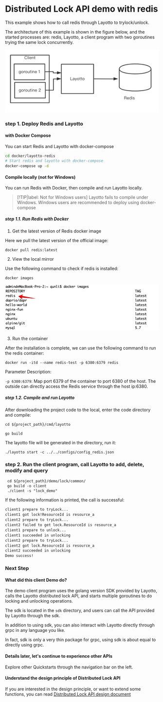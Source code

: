 # Distributed Lock API demo with redis

This example shows how to call redis through Layotto to trylock/unlock.

The architecture of this example is shown in the figure below, and the started processes are: redis, Layotto, a client program with two goroutines trying the same lock concurrently.

![img.png](../../../img/lock/img.png)

### step 1. Deploy Redis and Layotto
<!-- tabs:start -->
#### **with Docker Compose**
You can start Redis and Layotto with docker-compose

```bash
cd docker/layotto-redis
# Start redis and layotto with docker-compose
docker-compose up -d
```

#### **Compile locally (not for Windows)**
You can run Redis with Docker, then compile and run Layotto locally.

> [!TIP|label: Not for Windows users]
> Layotto fails to compile under Windows. Windows users are recommended to deploy using docker-compose

##### step 1.1. Run Redis with Docker

1. Get the latest version of Redis docker image

Here we pull the latest version of the official image:

```shell
docker pull redis:latest
```

2. View the local mirror 
   
Use the following command to check if redis is installed:
   
```shell
docker images
```

![img.png](../../../img/mq/start/img.png)

3. Run the container

After the installation is complete, we can use the following command to run the redis container:

```shell
docker run -itd --name redis-test -p 6380:6379 redis
```

Parameter Description:

`-p 6380:6379`: Map port 6379 of the container to port 6380 of the host. The outside can directly access the Redis service through the host ip:6380.

##### step 1.2. Compile and run Layotto

After downloading the project code to the local, enter the code directory and compile:

```shell
cd ${project_path}/cmd/layotto
```

```shell @if.not.exist layotto
go build
```

The layotto file will be generated in the directory, run it:

```shell @background
./layotto start -c ../../configs/config_redis.json
```

<!-- tabs:end -->

### step 2. Run the client program, call Layotto to add, delete, modify and query

```shell
 cd ${project_path}/demo/lock/common/
 go build -o client
 ./client -s "lock_demo"
```

If the following information is printed, the call is successful:

```bash
client1 prepare to tryLock...
client1 got lock!ResourceId is resource_a
client2 prepare to tryLock...
client2 failed to get lock.ResourceId is resource_a
client1 prepare to unlock...
client1 succeeded in unlocking
client2 prepare to tryLock...
client2 got lock.ResourceId is resource_a
client2 succeeded in unlocking
Demo success!
```

### Next Step
#### What did this client Demo do?
The demo client program uses the golang version SDK provided by Layotto, calls the Layotto distributed lock API, and starts multiple goroutines to do locking and unlocking operations.

The sdk is located in the `sdk` directory, and users can call the API provided by Layotto through the sdk.

In addition to using sdk, you can also interact with Layotto directly through grpc in any language you like.

In fact, sdk is only a very thin package for grpc, using sdk is about equal to directly using grpc.

#### Details later, let's continue to experience other APIs
Explore other Quickstarts through the navigation bar on the left.


#### Understand the design principle of Distributed Lock API

If you are interested in the design principle, or want to extend some functions, you can read [Distributed Lock API design document](en/design/lock/lock-api-design.md)